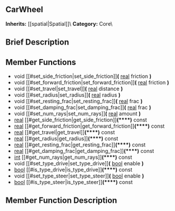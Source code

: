 ##  CarWheel  
**Inherits:** [[spatial|Spatial]]\\
**Category:** Core\\
##  Brief Description  

##  Member Functions 
  * void [[#set_side_friction|set_side_friction]]**(** [real](class_real) friction **)**
  * void [[#set_forward_friction|set_forward_friction]]**(** [real](class_real) friction **)**
  * void [[#set_travel|set_travel]]**(** [real](class_real) distance **)**
  * void [[#set_radius|set_radius]]**(** [real](class_real) radius **)**
  * void [[#set_resting_frac|set_resting_frac]]**(** [real](class_real) frac **)**
  * void [[#set_damping_frac|set_damping_frac]]**(** [real](class_real) frac **)**
  * void [[#set_num_rays|set_num_rays]]**(** [real](class_real) amount **)**
  * [real](class_real) [[#get_side_friction|get_side_friction]]**(****)** const
  * [real](class_real) [[#get_forward_friction|get_forward_friction]]**(****)** const
  * [real](class_real) [[#get_travel|get_travel]]**(****)** const
  * [real](class_real) [[#get_radius|get_radius]]**(****)** const
  * [real](class_real) [[#get_resting_frac|get_resting_frac]]**(****)** const
  * [real](class_real) [[#get_damping_frac|get_damping_frac]]**(****)** const
  * [int](class_int) [[#get_num_rays|get_num_rays]]**(****)** const
  * void [[#set_type_drive|set_type_drive]]**(** [bool](class_bool) enable **)**
  * [bool](class_bool) [[#is_type_drive|is_type_drive]]**(****)** const
  * void [[#set_type_steer|set_type_steer]]**(** [bool](class_bool) enable **)**
  * [bool](class_bool) [[#is_type_steer|is_type_steer]]**(****)** const
##  Member Function Description  
